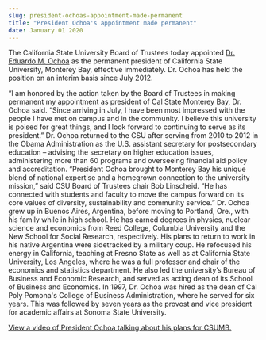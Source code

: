 ```yaml
---
slug: president-ochoas-appointment-made-permanent
title: "President Ochoa's appointment made permanent"
date: January 01 2020
---
```


<p>The California State University Board of Trustees today appointed <a href="http://president.csumb.edu/">Dr. Eduardo M. Ochoa</a> as the permanent president of California State University, Monterey Bay, effective immediately. Dr. Ochoa has held the position on an interim basis since July 2012. 
</p><p>“I am honored by the action taken by the Board of Trustees in making permanent my appointment as president of Cal State Monterey Bay, Dr. Ochoa said. “Since arriving in July, I have been most impressed with the people I have met on campus and in the community. I believe this university is poised for great things, and I look forward to continuing to serve as its president.” Dr. Ochoa returned to the CSU after serving from 2010 to 2012 in the Obama Administration as the U.S. assistant secretary for postsecondary education – advising the secretary on higher education issues, administering more than 60 programs and overseeing financial aid policy and accreditation. “President Ochoa brought to Monterey Bay his unique blend of national expertise and a homegrown connection to the university mission,” said CSU Board of Trustees chair Bob Linscheid. “He has connected with students and faculty to move the campus forward on its core values of diversity, sustainability and community service.” Dr. Ochoa grew up in Buenos Aires, Argentina, before moving to Portland, Ore., with his family while in high school. He has earned degrees in physics, nuclear science and economics from Reed College, Columbia University and the New School for Social Research, respectively. His plans to return to work in his native Argentina were sidetracked by a military coup. He refocused his energy in California, teaching at Fresno State as well as at California State University, Los Angeles, where he was a full professor and chair of the economics and statistics department. He also led the university’s Bureau of Business and Economic Research, and served as acting dean of its School of Business and Economics. In 1997, Dr. Ochoa was hired as the dean of Cal Poly Pomona's College of Business Administration, where he served for six years. This was followed by seven years as the provost and vice president for academic affairs at Sonoma State University.
</p><p><a href="http://link.brightcove.com/services/player/bcpid4332064001?bckey=AQ~~,AAAAAGAh49c~,VkJ0Q8OW2TSxorDKSt0_tU-L1iX-gR0H&amp;bctid=2424303648001">View a video of President Ochoa talking about his plans for CSUMB.</a>
</p>
